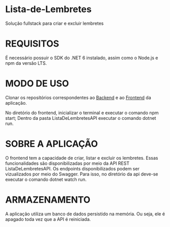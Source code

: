 # Lista-de-Lembretes
Solução fullstack para criar e excluir lembretes

# REQUISITOS
É necessário possuir o SDK do .NET 6 instalado, assim como o Node.js e npm da versão LTS.

# MODO DE USO
Clonar os reposítórios correspondentes ao <a href=https://github.com/Uiseman/Lista-de-Lembretes>Backend</a> e ao <a href=https://github.com/Uiseman/Lista-de-Lembretes-Frontend>Frontend</a> da aplicação.

No diretório do frontend, inicializar o terminal e executar o comando npm start;
Dentro da pasta ListaDeLembretesAPI executar o comando dotnet run.

# SOBRE A APLICAÇÃO

O frontend tem a capacidade de criar, listar e excluir  os lembretes. Essas funcionalidades são disponibilizadas por meio da API REST ListaDeLembretesAPI. Os endpoints disponibilizados podem ser vizualizados por meio do Swagger. Para isso, no diretório da api deve-se executar o comando dotnet watch run.


# ARMAZENAMENTO

A aplicação utiliza um banco de dados persistido na memória. Ou seja, ele é apagado toda vez que a API é reiniciada.

